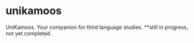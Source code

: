 # unikamoos

UniKamoos. Your companion for third language studies. **still in progress, not yet completed.

